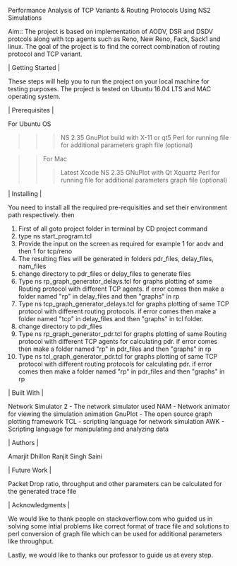 Performance Analysis of TCP Variants & Routing Protocols Using NS2 Simulations              

Aim::
The project is based on implementation of AODV, DSR and DSDV protcols along with tcp agents such as Reno, New Reno, Fack, Sack1 and linux.
The goal of the project is to find the correct combination of routing protocol and TCP variant.


|                Getting Started        |

These steps will help you to run the project on your local machine for testing purposes. The project is tested on Ubuntu 16.04 LTS and MAC operating system.


|                Prerequisites          |

For Ubuntu OS 
>>>  NS 2.35
>>>  GnuPlot build with X-11 or qt5
>>> Perl for running file for additional parameters graph file (optional)

>> For Mac
>>> Latest Xcode
>>> NS 2.35
>>> GNuPlot with Qt
>>> Xquartz
>>> Perl for running file for additional parameters graph file (optional)



|                Installing             |

You need to install all the required pre-requisities and set their environment path respectively. then

1. First of all goto project folder in terminal by CD project command
2. type ns start_program.tcl
3. Provide the input on the screen as required for example 1 for aodv and then 	1 for tcp/reno
4. The resulting files will be generated in folders pdr_files, delay_files, nam_files
5. change directory to pdr_files or delay_files to generate files
6. Type ns rp_graph_generator_delays.tcl for graphs plotting of same Routing protocol with different
	 TCP agents. if error comes then make a folder named "rp" in delay_files and then "graphs" in rp
7. Type ns tcp_graph_generator_delays.tcl for graphs plotting of same TCP protocol with different
	 routing protocols. if error comes then make a folder named "tcp" in delay_files and then "graphs" in tcl folder.
9. change directory to pdr_files
8. Type ns rp_graph_generator_pdr.tcl for graphs plotting of same Routing protocol with different
	TCP agents for calculating pdr. if error comes then make a folder named "rp" in pdr_files and then "graphs" in rp
9. Type ns tcl_graph_generator_pdr.tcl for graphs plotting of same TCP protocol with different
	routing protocols for calculating pdr. if error comes then make a folder named "rp" in pdr_files and then "graphs" in rp




|                Built With             |

Network Simulator 2 - The network simulator used
NAM - Network animator for viewing the simulation animation
GnuPlot - The open source graph plotting framework
TCL - scripting language for network simulation
AWK - Scripting language for manipulating and analyzing data


|                Authors                |

Amarjit Dhillon
Ranjit Singh Saini 



|                Future Work            |

Packet Drop ratio, throughput and other parameters can be calculated for the generated trace file




|		     Acknowledgments            |

We would like to thank people on stackoverflow.com who guided us in solving some intial problems like correct format of trace file and solutions to perl conversion of graph file which can be used for additional parameters like throughput.

Lastly, we would like to thanks our professor to guide us at every step.